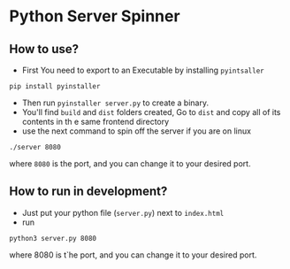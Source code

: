 # Python Server Spinner

## How to use?
- First You need to export to an Executable
by installing `pyintsaller`
```
pip install pyinstaller
```
- Then run `pyinstaller server.py` to create a binary.
- You'll find `build` and `dist` folders created, Go to `dist` and copy all of its contents in th e same frontend directory
- use the next command to spin off the server if you are on linux
```
./server 8080 
```
where `8080` is the port, and you can change it to your desired port.

## How to run in development?
- Just put your python file (`server.py`) next to `index.html`
- run
```
python3 server.py 8080
```
where 8080 is t`he port, and you can change it to your desired port.